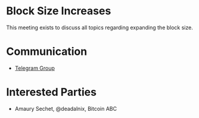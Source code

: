 
# Block Size Increases

This meeting exists to discuss all topics regarding expanding the block size.

# Communication

* [Telegram Group](https://t.me/joinchat/AAAAAEd6Apu4uWyXChJFpQ)

# Interested Parties

- Amaury Sechet, @deadalnix, Bitcoin ABC